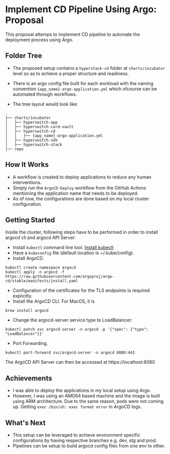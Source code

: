 # Implement CD Pipeline Using Argo: Proposal

This proposal attemps to implement CD pipeline to automate the deployment process using Argo.

##  Folder Tree

- The proposed setup contains a `hyperstack-cd` folder at `charts/incubator` level so as to achieve a proper structure and readiness.

- There is an argo config file built for each workload with the naming convention `{app_name}-argo-application.yml` which ofcourse can be automated through workflows.
- The tree layout would look like:

```text
.
├── charts/incubator
│   ├── hyperswitch-app
│   ├── hyperswitch-card-vault
│   ├── hyperswitch-cd
│   │   ├── {app_name}-argo-application.yml
│   ├── hyperswitch-sdk
│   ├── hyperswitch-stack
|── repo 
```

##  How It Works

- A workflow is created to deploy applications to reduce any human interventions.
- Simply run the `ArgoCD-Deploy` workflow from the GitHub Actions mentioning the application name that needs to be deployed.
- As of now, the configurations are done based on my local cluster configuration. 


##  Getting Started

Inside the cluster, following steps have to be performed in order to install argocd cli and argocd API Server:

- Install `kubectl` command line tool. [Install kubectl](https://kubernetes.io/docs/tasks/tools/)
- Have a `kubeconfig` file (default location is ~/.kube/config).
- Install ArgoCD.
```
kubectl create namespace argocd
kubectl apply -n argocd -f https://raw.githubusercontent.com/argoproj/argo-cd/stable/manifests/install.yaml
```
- Configuration of the certificates for the TLS endpoints is required explicitly.
- Install the ArgoCD CLI. For MacOS, it is
```
brew install argocd
````
- Change the argocd-server service type to LoadBalancer:
```
kubectl patch svc argocd-server -n argocd -p '{"spec": {"type": "LoadBalancer"}}'
```
- Port Forwarding.
```
kubectl port-forward svc/argocd-server -n argocd 8080:443
```

The ArgoCD API Server can then be accessed at https://localhost:8080

##  Achievements

- I was able to deploy the applications in my local setup using Argo.
- However, I was using an AMD64 based machine and the image is built using ARM architecture. Due to the same reason, pods were not coming up. Getting `exec /bin/sh: exec format error` in ArgoCD logs.

## What's Next

- This setup can be leveraged to achieve environment specific configurations by having respective branches e.g. dev, stg and prod.
- Pipelines can be setup to build argocd config files from one env to other.
